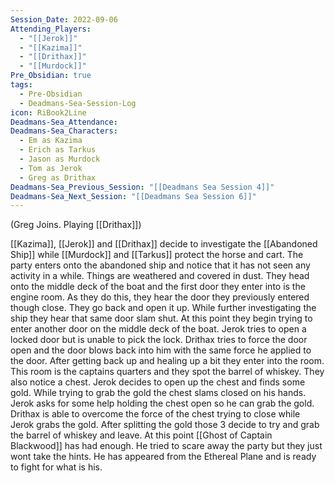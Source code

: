 ```yaml
---
Session_Date: 2022-09-06
Attending_Players:
  - "[[Jerok]]"
  - "[[Kazima]]"
  - "[[Drithax]]"
  - "[[Murdock]]"
Pre_Obsidian: true
tags:
  - Pre-Obsidian
  - Deadmans-Sea-Session-Log
icon: RiBook2Line
Deadmans-Sea_Attendance: 
Deadmans-Sea_Characters:
  - Em as Kazima
  - Erich as Tarkus
  - Jason as Murdock
  - Tom as Jerok
  - Greg as Drithax
Deadmans-Sea_Previous_Session: "[[Deadmans Sea Session 4]]"
Deadmans-Sea_Next_Session: "[[Deadmans Sea Session 6]]"
---
```

(Greg Joins. Playing [[Drithax]])

[[Kazima]], [[Jerok]] and [[Drithax]] decide to investigate the [[Abandoned Ship]] while [[Murdock]] and [[Tarkus]] protect the horse and cart. The party enters onto the abandoned ship and notice that it has not seen any activity in a while. Things are weathered and covered in dust. They head onto the middle deck of the boat and the first door they enter into is the engine room. As they do this, they hear the door they previously entered though close. They go back and open it up. While further investigating the ship they hear that same door slam shut. At this point they begin trying to enter another door on the middle deck of the boat. Jerok tries to open a locked door but is unable to pick the lock. Drithax tries to force the door open and the door blows back into him with the same force he applied to the door. After getting back up and healing up a bit they enter into the room. This room is the captains quarters and they spot the barrel of whiskey. They also notice a chest. Jerok decides to open up the chest and finds some gold. While trying to grab the gold the chest slams closed on his hands. Jerok asks for some help holding the chest open so he can grab the gold. Drithax is able to overcome the force of the chest trying to close while Jerok grabs the gold. After splitting the gold those 3 decide to try and grab the barrel of whiskey and leave. At this point [[Ghost of Captain Blackwood]] has had enough. He tried to scare away the party but they just wont take the hints. He has appeared from the Ethereal Plane and is ready to fight for what is his.


